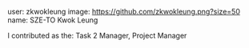 user: zkwokleung
image: https://github.com/zkwokleung.png?size=50
name: SZE-TO Kwok Leung


I contributed as the: Task 2 Manager, Project Manager

